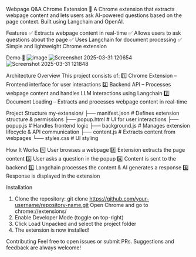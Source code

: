 Webpage Q&A Chrome Extension
🚀 A Chrome extension that extracts webpage content and lets users ask AI-powered questions based on the page context. Built using Langchain and OpenAI.

Features
✅ Extracts webpage content in real-time
✅ Allows users to ask questions about the page
✅ Uses Langchain for document processing
✅ Simple and lightweight Chrome extension

Demo
📸 ![image](https://github.com/user-attachments/assets/7f8388ad-03af-455f-8535-fe2e0c3a2b52)
![Screenshot 2025-03-31 120654](https://github.com/user-attachments/assets/67d8a14d-6aa4-4f1b-b7fe-2f076186a832)
![Screenshot 2025-03-31 121848](https://github.com/user-attachments/assets/c6f22cdb-1e40-419b-bb04-e5d5cacf22c6)

Architecture Overview
This project consists of:
1️⃣ Chrome Extension – Frontend interface for user interactions
2️⃣ Backend API – Processes webpage content and handles LLM interactions using Langchain
3️⃣ Document Loading – Extracts and processes webpage content in real-time

Project Structure
my-extension/
├── manifest.json      # Defines extension structure & permissions
├── popup.html         # UI for user interactions
├── popup.js           # Handles frontend logic
├── background.js      # Manages extension lifecycle & API communication
├── content.js         # Extracts content from webpages
└── styles.css         # UI styling

How It Works
1️⃣ User browses a webpage
2️⃣ Extension extracts the page content
3️⃣ User asks a question in the popup
4️⃣ Content is sent to the backend
5️⃣ Langchain processes the content & AI generates a response
6️⃣ Response is displayed in the extension

Installation
1. Clone the repository:
git clone https://github.com/your-username/repository-name.git
Open Chrome and go to chrome://extensions/
2. Enable Developer Mode (toggle on top-right)
3. Click Load Unpacked and select the project folder
4. The extension is now installed!

Contributing
Feel free to open issues or submit PRs. Suggestions and feedback are always welcome!
